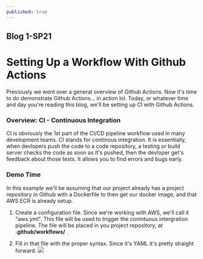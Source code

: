 ```yaml
---
published: true
---
```

## Blog 1-SP21

# Setting Up a Workflow With Github Actions

Previously we went over a general overview of Github Actions. Now it's time to do demonstrate Github Actions... in action lol. Today, or whatever time and day you're reading this blog, we'll be setting up CI with Github Actions.

### Overview: CI - Continuous Integration

CI is obviously the 1st part of the CI/CD pipeline workflow used in many development teams. CI stands for continous integration. It is essentially, when devlopers push the code to a code repository, a testing or build server checks the code as soon as it's pushed, then the devloper get's feedback about those tests. It allows you to find errors and bugs early.

### Demo Time

In this example we'll be assuming that our project already has a project repository in Github with a Dockerfile to then get our docker image, and that AWS ECR is already setup.

1. Create a configuration file. Since we're working with AWS, we'll call it "aws.yml". This file will be used to trigger the conintuous intergration pipeline. The file will be placed in you project repository, at **.github/workflows/** .

2. Fill in that file with the proper syntax. Since it's YAML it's pretty straight forward.
![]({{site.baseurl}}/https://scontent-lax3-2.xx.fbcdn.net/v/t1.15752-9/155317402_134884845175984_8302005447987411330_n.png?_nc_cat=107&ccb=3&_nc_sid=ae9488&_nc_ohc=XyNngvLscUsAX-0abPR&_nc_ht=scontent-lax3-2.xx&oh=cc5bd8d6c01df90392cdeccaaa64fd4f&oe=605DE5E8)
